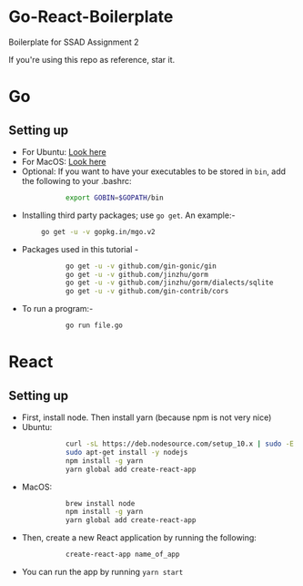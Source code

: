 # Go-React-Boilerplate
Boilerplate for SSAD Assignment 2

If you're using this repo as reference, star it.

# Go

## Setting up
- For Ubuntu: [Look here](https://www.linode.com/docs/development/go/install-go-on-ubuntu/)
- For MacOS: [Look here](http://sourabhbajaj.com/mac-setup/Go/README.html)
- Optional: If you want to have your executables to be stored in `bin`, add the following to your .bashrc:
```bash
              export GOBIN=$GOPATH/bin
```
- Installing third party packages; use `go get`. An example:-
```bash
        go get -u -v gopkg.in/mgo.v2
```
- Packages used in this tutorial -
```bash
              go get -u -v github.com/gin-gonic/gin
              go get -u -v github.com/jinzhu/gorm
              go get -u -v github.com/jinzhu/gorm/dialects/sqlite
              go get -u -v github.com/gin-contrib/cors
```
- To run a program:-
```bash
              go run file.go
```


# React

## Setting up
- First, install node. Then install yarn (because npm is not very nice)
- Ubuntu:
```bash
              curl -sL https://deb.nodesource.com/setup_10.x | sudo -E bash -
              sudo apt-get install -y nodejs
              npm install -g yarn
              yarn global add create-react-app
```
- MacOS:
```bash
              brew install node
              npm install -g yarn
              yarn global add create-react-app
```
- Then, create a new React application by running the following:
```bash
              create-react-app name_of_app
```
- You can run the app by running `yarn start`
